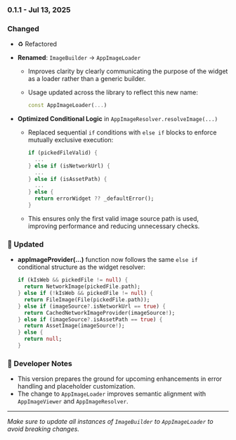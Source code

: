 ### 0.1.1 - Jul 13, 2025

### Changed 
- ♻️ Refactored

* **Renamed**: `ImageBuilder` → `AppImageLoader`

    * Improves clarity by clearly communicating the purpose of the widget as a loader rather than a generic builder.
    * Usage updated across the library to reflect this new name:

      ```dart
      const AppImageLoader(...)
      ```

* **Optimized Conditional Logic** in `AppImageResolver.resolveImage(...)`

    * Replaced sequential `if` conditions with `else if` blocks to enforce mutually exclusive execution:

      ```dart
      if (pickedFileValid) {
        ...
      } else if (isNetworkUrl) {
        ...
      } else if (isAssetPath) {
        ...
      } else {
        return errorWidget ?? _defaultError();
      }
      ```
    * This ensures only the first valid image source path is used, improving performance and reducing unnecessary checks.

### 📄 Updated

* **appImageProvider(...)** function now follows the same `else if` conditional structure as the widget resolver:

  ```dart
  if (kIsWeb && pickedFile != null) {
    return NetworkImage(pickedFile.path);
  } else if (!kIsWeb && pickedFile != null) {
    return FileImage(File(pickedFile.path));
  } else if (imageSource?.isNetworkUrl == true) {
    return CachedNetworkImageProvider(imageSource!);
  } else if (imageSource?.isAssetPath == true) {
    return AssetImage(imageSource!);
  } else {
    return null;
  }
  ```

### 🔧 Developer Notes

* This version prepares the ground for upcoming enhancements in error handling and placeholder customization.
* The change to `AppImageLoader` improves semantic alignment with `AppImageViewer` and `AppImageResolver`.

---

*Make sure to update all instances of `ImageBuilder` to `AppImageLoader` to avoid breaking changes.*
